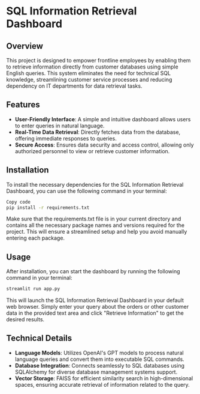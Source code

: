# SQL Information Retrieval Dashboard

## Overview

This project is designed to empower frontline employees by enabling them to retrieve information directly from customer databases using simple English queries. This system eliminates the need for technical SQL knowledge, streamlining customer service processes and reducing dependency on IT departments for data retrieval tasks.

## Features

- **User-Friendly Interface**: A simple and intuitive dashboard allows users to enter queries in natural language.
- **Real-Time Data Retrieval**: Directly fetches data from the database, offering immediate responses to queries.
- **Secure Access**: Ensures data security and access control, allowing only authorized personnel to view or retrieve customer information.

## Installation
To install the necessary dependencies for the SQL Information Retrieval Dashboard, you can use the following command in your terminal:

``` bash
Copy code
pip install -r requirements.txt
```
Make sure that the requirements.txt file is in your current directory and contains all the necessary package names and versions required for the project. This will ensure a streamlined setup and help you avoid manually entering each package.


## Usage

After installation, you can start the dashboard by running the following command in your terminal:

```bash
streamlit run app.py
```

This will launch the SQL Information Retrieval Dashboard in your default web browser. Simply enter your query about the orders or other customer data in the provided text area and click "Retrieve Information" to get the desired results.

## Technical Details

- **Language Models**: Utilizes OpenAI's GPT models to process natural language queries and convert them into executable SQL commands.
- **Database Integration**: Connects seamlessly to SQL databases using SQLAlchemy for diverse database management systems support.
- **Vector Storage**: FAISS for efficient similarity search in high-dimensional spaces, ensuring accurate retrieval of information related to the query.


